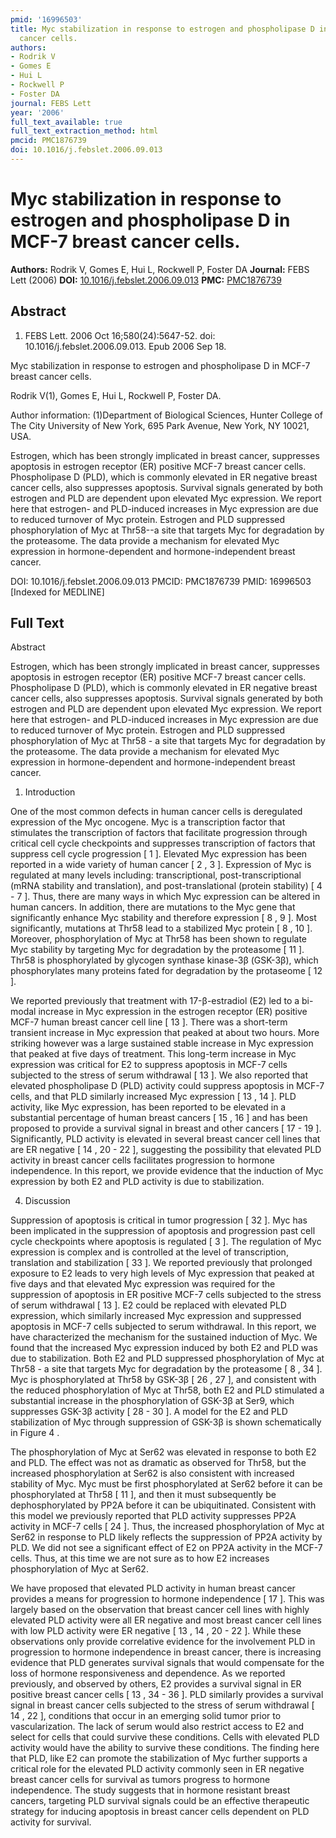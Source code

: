 ```yaml
---
pmid: '16996503'
title: Myc stabilization in response to estrogen and phospholipase D in MCF-7 breast
  cancer cells.
authors:
- Rodrik V
- Gomes E
- Hui L
- Rockwell P
- Foster DA
journal: FEBS Lett
year: '2006'
full_text_available: true
full_text_extraction_method: html
pmcid: PMC1876739
doi: 10.1016/j.febslet.2006.09.013
---
```


# Myc stabilization in response to estrogen and phospholipase D in MCF-7 breast cancer cells.
**Authors:** Rodrik V, Gomes E, Hui L, Rockwell P, Foster DA
**Journal:** FEBS Lett (2006)
**DOI:** [10.1016/j.febslet.2006.09.013](https://doi.org/10.1016/j.febslet.2006.09.013)
**PMC:** [PMC1876739](https://www.ncbi.nlm.nih.gov/pmc/articles/PMC1876739/)

## Abstract

1. FEBS Lett. 2006 Oct 16;580(24):5647-52. doi: 10.1016/j.febslet.2006.09.013.
Epub  2006 Sep 18.

Myc stabilization in response to estrogen and phospholipase D in MCF-7 breast 
cancer cells.

Rodrik V(1), Gomes E, Hui L, Rockwell P, Foster DA.

Author information:
(1)Department of Biological Sciences, Hunter College of The City University of 
New York, 695 Park Avenue, New York, NY 10021, USA.

Estrogen, which has been strongly implicated in breast cancer, suppresses 
apoptosis in estrogen receptor (ER) positive MCF-7 breast cancer cells. 
Phospholipase D (PLD), which is commonly elevated in ER negative breast cancer 
cells, also suppresses apoptosis. Survival signals generated by both estrogen 
and PLD are dependent upon elevated Myc expression. We report here that 
estrogen- and PLD-induced increases in Myc expression are due to reduced 
turnover of Myc protein. Estrogen and PLD suppressed phosphorylation of Myc at 
Thr58--a site that targets Myc for degradation by the proteasome. The data 
provide a mechanism for elevated Myc expression in hormone-dependent and 
hormone-independent breast cancer.

DOI: 10.1016/j.febslet.2006.09.013
PMCID: PMC1876739
PMID: 16996503 [Indexed for MEDLINE]

## Full Text

Abstract

Estrogen, which has been strongly implicated in breast cancer, suppresses apoptosis in estrogen receptor (ER) positive MCF-7 breast cancer cells. Phospholipase D (PLD), which is commonly elevated in ER negative breast cancer cells, also suppresses apoptosis. Survival signals generated by both estrogen and PLD are dependent upon elevated Myc expression. We report here that estrogen- and PLD-induced increases in Myc expression are due to reduced turnover of Myc protein. Estrogen and PLD suppressed phosphorylation of Myc at Thr58 - a site that targets Myc for degradation by the proteasome. The data provide a mechanism for elevated Myc expression in hormone-dependent and hormone-independent breast cancer.

1. Introduction

One of the most common defects in human cancer cells is deregulated expression of the Myc oncogene. Myc is a transcription factor that stimulates the transcription of factors that facilitate progression through critical cell cycle checkpoints and suppresses transcription of factors that suppress cell cycle progression [ 1 ]. Elevated Myc expression has been reported in a wide variety of human cancer [ 2 , 3 ]. Expression of Myc is regulated at many levels including: transcriptional, post-transcriptional (mRNA stability and translation), and post-translational (protein stability) [ 4 - 7 ]. Thus, there are many ways in which Myc expression can be altered in human cancers. In addition, there are mutations to the Myc gene that significantly enhance Myc stability and therefore expression [ 8 , 9 ]. Most significantly, mutations at Thr58 lead to a stabilized Myc protein [ 8 , 10 ]. Moreover, phosphorylation of Myc at Thr58 has been shown to regulate Myc stability by targeting Myc for degradation by the proteasome [ 11 ]. Thr58 is phosphorylated by glycogen synthase kinase-3β (GSK-3β), which phosphorylates many proteins fated for degradation by the protaseome [ 12 ].

We reported previously that treatment with 17-β-estradiol (E2) led to a bi-modal increase in Myc expression in the estrogen receptor (ER) positive MCF-7 human breast cancer cell line [ 13 ]. There was a short-term transient increase in Myc expression that peaked at about two hours. More striking however was a large sustained stable increase in Myc expression that peaked at five days of treatment. This long-term increase in Myc expression was critical for E2 to suppress apoptosis in MCF-7 cells subjected to the stress of serum withdrawal [ 13 ]. We also reported that elevated phospholipase D (PLD) activity could suppress apoptosis in MCF-7 cells, and that PLD similarly increased Myc expression [ 13 , 14 ]. PLD activity, like Myc expression, has been reported to be elevated in a substantial percentage of human breast cancers [ 15 , 16 ] and has been proposed to provide a survival signal in breast and other cancers [ 17 - 19 ]. Significantly, PLD activity is elevated in several breast cancer cell lines that are ER negative [ 14 , 20 - 22 ], suggesting the possibility that elevated PLD activity in breast cancer cells facilitates progression to hormone independence. In this report, we provide evidence that the induction of Myc expression by both E2 and PLD activity is due to stabilization.

4. Discussion

Suppression of apoptosis is critical in tumor progression [ 32 ]. Myc has been implicated in the suppression of apoptosis and progression past cell cycle checkpoints where apoptosis is regulated [ 3 ]. The regulation of Myc expression is complex and is controlled at the level of transcription, translation and stabilization [ 33 ]. We reported previously that prolonged exposure to E2 leads to very high levels of Myc expression that peaked at five days and that elevated Myc expression was required for the suppression of apoptosis in ER positive MCF-7 cells subjected to the stress of serum withdrawal [ 13 ]. E2 could be replaced with elevated PLD expression, which similarly increased Myc expression and suppressed apoptosis in MCF-7 cells subjected to serum withdrawal. In this report, we have characterized the mechanism for the sustained induction of Myc. We found that the increased Myc expression induced by both E2 and PLD was due to stabilization. Both E2 and PLD suppressed phosphorylation of Myc at Thr58 - a site that targets Myc for degradation by the proteasome [ 8 , 34 ]. Myc is phosphorylated at Thr58 by GSK-3β [ 26 , 27 ], and consistent with the reduced phosphorylation of Myc at Thr58, both E2 and PLD stimulated a substantial increase in the phosphorylation of GSK-3β at Ser9, which suppresses GSK-3β activity [ 28 - 30 ]. A model for the E2 and PLD stabilization of Myc through suppression of GSK-3β is shown schematically in Figure 4 .

The phosphorylation of Myc at Ser62 was elevated in response to both E2 and PLD. The effect was not as dramatic as observed for Thr58, but the increased phosphorylation at Ser62 is also consistent with increased stability of Myc. Myc must be first phosphorylated at Ser62 before it can be phosphorylated at Thr58 [ 11 ], and then it must subsequently be dephosphorylated by PP2A before it can be ubiquitinated. Consistent with this model we previously reported that PLD activity suppresses PP2A activity in MCF-7 cells [ 24 ]. Thus, the increased phosphorylation of Myc at Ser62 in response to PLD likely reflects the suppression of PP2A activity by PLD. We did not see a significant effect of E2 on PP2A activity in the MCF-7 cells. Thus, at this time we are not sure as to how E2 increases phosphorylation of Myc at Ser62.

We have proposed that elevated PLD activity in human breast cancer provides a means for progression to hormone independence [ 17 ]. This was largely based on the observation that breast cancer cell lines with highly elevated PLD activity were all ER negative and most breast cancer cell lines with low PLD activity were ER negative [ 13 , 14 , 20 - 22 ]. While these observations only provide correlative evidence for the involvement PLD in progression to hormone independence in breast cancer, there is increasing evidence that PLD generates survival signals that would compensate for the loss of hormone responsiveness and dependence. As we reported previously, and observed by others, E2 provides a survival signal in ER positive breast cancer cells [ 13 , 34 - 36 ]. PLD similarly provides a survival signal in breast cancer cells subjected to the stress of serum withdrawal [ 14 , 22 ], conditions that occur in an emerging solid tumor prior to vascularization. The lack of serum would also restrict access to E2 and select for cells that could survive these conditions. Cells with elevated PLD activity would have the ability to survive these conditions. The finding here that PLD, like E2 can promote the stabilization of Myc further supports a critical role for the elevated PLD activity commonly seen in ER negative breast cancer cells for survival as tumors progress to hormone independence. The study suggests that in hormone resistant breast cancers, targeting PLD survival signals could be an effective therapeutic strategy for inducing apoptosis in breast cancer cells dependent on PLD activity for survival.
